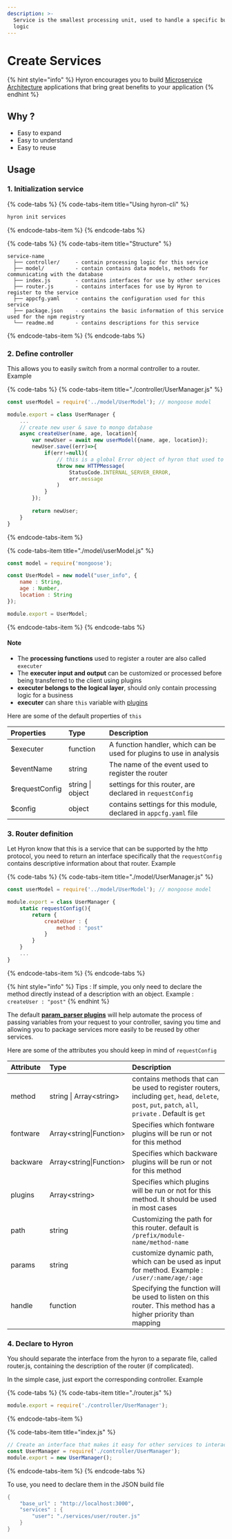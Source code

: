 ```yaml
---
description: >-
  Service is the smallest processing unit, used to handle a specific business
  logic
---
```


# Create Services

{% hint style="info" %}
Hyron encourages you to build [Microservice Architecture](https://microservices.io/) applications that bring great benefits to your application
{% endhint %}

## Why ?

* Easy to expand
* Easy to understand
* Easy to reuse

## Usage

### 1. Initialization service

{% code-tabs %}
{% code-tabs-item title="Using hyron-cli" %}
```bash
hyron init services
```
{% endcode-tabs-item %}
{% endcode-tabs %}

{% code-tabs %}
{% code-tabs-item title="Structure" %}
```text
service-name
  ├── controller/     - contain processing logic for this service
  ├── model/          - contain contains data models, methods for communicating with the database
  ├── index.js        - contains interfaces for use by other services
  ├── router.js       - contains interfaces for use by Hyron to register to the service
  ├── appcfg.yaml     - contains the configuration used for this service
  ├── package.json    - contains the basic information of this service used for the npm registry
  └── readme.md       - contains descriptions for this service
```
{% endcode-tabs-item %}
{% endcode-tabs %}

### 2. Define controller

This allows you to easily switch from a normal controller to a router. Example

{% code-tabs %}
{% code-tabs-item title="./controller/UserManager.js" %}
```javascript
const userModel = require('../model/UserModel'); // mongoose model

module.export = class UserManager {
    ...
    // create new user & save to mongo database
    async createUser(name, age, location){
        var newUser = await new userModel({name, age, location});
        newUser.save((err)=>{
            if(err!=null){
                // this is a global Error object of hyron that used to break flow to return to client a message with a status code
                throw new HTTPMessage(
                    StatusCode.INTERNAL_SERVER_ERROR,
                    err.message
                )
            }
        });
        
        return newUser;
    }
}

```
{% endcode-tabs-item %}

{% code-tabs-item title="./model/userModel.js" %}
```javascript
const model = require('mongoose');

const UserModel = new model("user_info", {
    name : String,
    age : Number,
    location : String
});

module.export = UserModel;
```
{% endcode-tabs-item %}
{% endcode-tabs %}

#### Note

* The **processing functions** used to register a router are also called `executer`
* The **executer input and output** can be customized or processed before being transferred to the client using plugins
* **executer belongs to the logical layer**, should only contain processing logic for a business
* **executer** can share `this` variable with [plugins](create-plugins.md)

Here are some of the default properties of `this`

| Properties | Type | Description |
| :--- | :--- | :--- |
| $executer | function | A function handler, which can be used for plugins to use in analysis |
| $eventName | string | The name of the event used to register the router |
| $requestConfig | string \| object | settings for this router, are declared in `requestConfig` |
| $config | object | contains settings for this module, declared in `appcfg.yaml` file |

### 3. Router definition

Let Hyron know that this is a service that can be supported by the http protocol, you need to return an interface specifically that the `requestConfig` contains descriptive information about that router. Example

{% code-tabs %}
{% code-tabs-item title="./model/UserManager.js" %}
```javascript
const userModel = require('../model/UserModel'); // mongoose model

module.export = class UserManager {
    static requestConfig(){
        return {
            createUser : {
                method : "post"
            }
        }
    }
    ...
}
```
{% endcode-tabs-item %}
{% endcode-tabs %}

{% hint style="info" %}
Tips : If simple, you only need to declare the method directly instead of a description with an object. Example : `createUser : "post"`
{% endhint %}

The default [**param\_parser plugins**](ecosystem/plugins/param_parser.md) will help automate the process of passing variables from your request to your controller, saving you time and allowing you to package services more easily to be reused by other services.

Here are some of the attributes you should keep in mind of `requestConfig`

| Attribute | Type | Description |
| :--- | :--- | :--- |
| method | string \| Array&lt;string&gt; | contains methods that can be used to register routers, including `get`, `head`, `delete`, `post`, `put`, `patch`, `all`, `private` . Default is `get` |
| fontware | Array&lt;string\|Function&gt; | Specifies which fontware plugins will be run or not for this method |
| backware | Array&lt;string\|Function&gt; | Specifies which backware plugins will be run or not for this method |
| plugins | Array&lt;string&gt; | Specifies which plugins will be run or not for this method. It should be used in most cases |
| path | string | Customizing the path for this router. default is `/prefix/module-name/method-name` |
| params | string | customize dynamic path, which can be used as input for method. Example : `/user/:name/age/:age` |
| handle | function | Specifying the function will be used to listen on this router. This method has a higher priority than mapping |

### 4. Declare to Hyron

You should separate the interface from the hyron to a separate file, called router.js, containing the description of the router \(if complicated\).

In the simple case, just export the corresponding controller. Example

{% code-tabs %}
{% code-tabs-item title="./router.js" %}
```javascript
module.export = require('./controller/UserManager');
```
{% endcode-tabs-item %}

{% code-tabs-item title="index.js" %}
```javascript
// Create an interface that makes it easy for other services to interact
const UserManager = require('./controller/UserManager');
module.export = new UserManager();
```
{% endcode-tabs-item %}
{% endcode-tabs %}

To use, you need to declare them in the JSON build file

```scheme
{
    "base_url" : "http://localhost:3000",
    "services" : {
        "user": "./services/user/router.js"
    }
}
```





